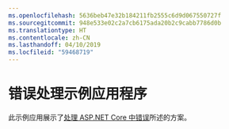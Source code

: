 ```yaml
---
ms.openlocfilehash: 5636beb47e32b184211fb2555c6d9d067550727f
ms.sourcegitcommit: 948e533e02c2a7cb6175ada20b2c9cabb7786d0b
ms.translationtype: HT
ms.contentlocale: zh-CN
ms.lasthandoff: 04/10/2019
ms.locfileid: "59468719"
---
```

# <a name="error-handling-sample-application"></a>错误处理示例应用程序

此示例应用展示了[处理 ASP.NET Core 中错误](https://docs.microsoft.com/aspnet/core/fundamentals/error-handling)所述的方案。
